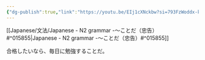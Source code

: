 ```yaml
---
{"dg-publish":true,"link":"https://youtu.be/EIj1cXNckbw?si=793FzWoddx-ksMv5","tags":["Japanese-grammar","N2"],"permalink":"/Notes/LN - N2 grammar -～ことだ（忠告）/","dgPassFrontmatter":true}
---
```


[[Japanese/文法/Japanese - N2 grammar -～ことだ（忠告）#^015855\|Japanese - N2 grammar -～ことだ（忠告）#^015855]]

合格したいなら、毎日に勉強することだ。